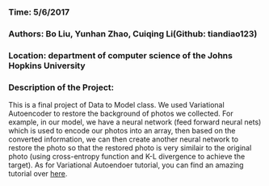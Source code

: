 ### Time: 5/6/2017
### Authors: Bo Liu, Yunhan Zhao, Cuiqing Li(Github: tiandiao123)
### Location: department of computer science of the Johns Hopkins University

### Description of the Project:

This is a final project of Data to Model class.  We used Variational Autoencoder to restore the background of photos we collected. For example, in  our model, we have a neural network (feed forward neural nets) which is used to encode our photos into an array, then based on the converted information, we can then create another neural network to restore the photo so that the restored photo is very similair to the original photo (using cross-entropy function and K-L divergence to achieve the target). As for Variational Autoendoer tutorial, you can find an amazing tutorial over [here](http://kvfrans.com/variational-autoencoders-explained/). 